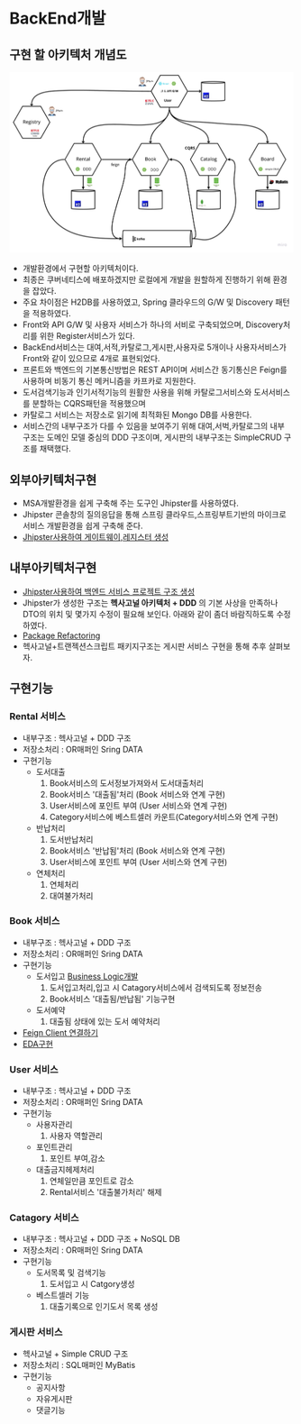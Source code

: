 # BackEnd개발

## 구현 할 아키텍처 개념도 
![image](https://github.com/CNAPS-MSA/CNAPS3/blob/master/img/dev.jpg)

- 개발환경에서 구현할 아키텍처이다.
- 최종은 쿠버네티스에 배포하겠지만 로컬에게 개발을 원할하게 진행하기 위해 환경을 잡았다.
- 주요 차이점은 H2DB를 사용하였고, Spring 클라우드의 G/W 및 Discovery 패턴을 적용하였다.
- Front와 API G/W 및 사용자 서비스가 하나의 서비로 구축되었으며, Discovery처리를 위한 Register서비스가 있다.
- BackEnd서비스는 대여,서적,카탈로그,게시판,사용자로 5개이나 사용자서비스가 Front와 같이 있으므로 4개로 표현되었다.
- 프론트와 백엔드의 기본통신방법은 REST API이며 서비스간 동기통신은 Feign를 사용하며 비동기 통신 메커니즘을 카프카로 지원한다.
- 도서검색기능과 인기서적기능의 원활한 사용을 위해 카탈로그서비스와 도서서비스를 분할하는 CQRS패턴을 적용했으며 
- 카탈로그 서비스는 저장소로 읽기에 최적화된 Mongo DB를 사용한다.
- 서비스간의 내부구조가 다를 수 있음을 보여주기 위해 대여,서벅,카탈로그의 내부 구조는 도메인 모델 중심의 DDD 구조이며, 게시판의 내부구조는 SimpleCRUD 구조를 채택했다.

## 외부아키텍처구현
- MSA개발환경을 쉽게 구축해 주는 도구인 Jhipster를 사용하였다.
- Jhipster 콘솔창의 질의응답을 통해 스프링 클라우드,스프링부트기반의 마이크로서비스 개발환경을 쉽게 구축해 준다.
- [Jhipster사용하여 게이트웨이,레지스터 생성](/contents/jhipster_guide.md)

## 내부아키텍처구현
- [Jhipster사용하여 백엔드 서비스 프로젝트 구조 생성](/contents/jhipster_guide.md)
- Jhipster가 생성한 구조는 **헥사고널 아키텍처 + DDD** 의 기본 사상을 만족하나 DTO의 위치 및 몇가지 수정이 필요해 보인다. 아래와 같이 좀더 바람직하도록 수정하였다.
- [Package Refactoring](/contents/jhipster_package_ref.md)
- 헥사고널+트랜젝션스크립트 패키지구조는  게시판 서비스 구현을 통해 추후 살펴보자.

## 구현기능
### Rental 서비스 
- 내부구조 : 헥사고널 + DDD 구조
- 저장소처리 : OR매퍼인 Sring DATA 
- 구현기능
  - 도서대출
    1. Book서비스의 도서정보가져와서 도서대출처리
    2. Book서비스 '대출됨'처리 (Book 서비스와 연계 구현)
    3. User서비스에 포인트 부여 (User 서비스와 연계 구현)
    4. Category서비스에 베스트셀러 카운트(Category서비스와 연계 구현)
  - 반납처리 
    1. 도서반납처리
    2. Book서비스 '반납됨'처리 (Book 서비스와 연계 구현)
    3. User서비스에 포인트 부여 (User 서비스와 연계 구현)
  - 연체처리
    1. 연체처리
    2. 대여불가처리 

### Book 서비스
- 내부구조 : 헥사고널 + DDD 구조
- 저장소처리 : OR매퍼인 Sring DATA 
- 구현기능
  - 도서입고 [Business Logic개발](/contents/jhipster_businesslogic.md)
    1. 도서입고처리,입고 시 Catagory서비스에서 검색되도록 정보전송
    2. Book서비스 '대출됨/반납됨' 기능구현
  - 도서예약
    1. 대출됨 상태에 있는 도서 예약처리
- [Feign Client 연결하기](/contents/jhipster_feign.md)
- [EDA구현](/contents/jhipster_kafka.md)

### User 서비스
- 내부구조 : 헥사고널 + DDD 구조
- 저장소처리 : OR매퍼인 Sring DATA 
- 구현기능
  - 사용자관리
    1. 사용자 역할관리
  - 포인트관리
    1. 포인트 부여,감소
  - 대출금지헤제처리
    1. 연체일만큼 포인트로 감소
    2. Rental서비스 '대출불가처리' 해제

### Catagory 서비스
- 내부구조 : 헥사고널 + DDD 구조 + NoSQL DB
- 저장소처리 : OR매퍼인 Sring DATA 
- 구현기능
  - 도서목록 및 검색기능
    1. 도서입고 시 Catgory생성
  - 베스트셀러 기능   
    1. 대출기록으로 인기도서 목록 생성 
  
### 게시판 서비스 
- 헥사고널 + Simple CRUD 구조 
- 저장소처리 : SQL매퍼인 MyBatis 
- 구현기능 
  - 공지사항
  - 자유게시판 
  - 댓글기능 




  


  
